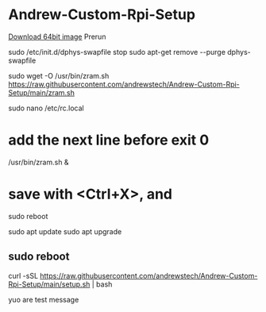 # Andrew-Custom-Rpi-Setup

[Download 64bit image](https://downloads.raspberrypi.org/raspios_arm64/images/raspios_arm64-2020-05-28/2020-05-27-raspios-buster-arm64.zip) 
Prerun

sudo /etc/init.d/dphys-swapfile stop
sudo apt-get remove --purge dphys-swapfile

sudo wget -O /usr/bin/zram.sh https://raw.githubusercontent.com/andrewstech/Andrew-Custom-Rpi-Setup/main/zram.sh

sudo nano /etc/rc.local
# add the next line before exit 0
/usr/bin/zram.sh &
# save with <Ctrl+X>, <Y> and <Enter>
  
 sudo reboot
 
 sudo apt update
 sudo apt upgrade
 
 sudo reboot
----------------------------------------------
curl -sSL https://raw.githubusercontent.com/andrewstech/Andrew-Custom-Rpi-Setup/main/setup.sh | bash


yuo are test message
